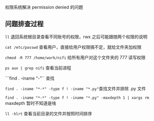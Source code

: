 权限系统解决 permission denied 的问题


## 问题排查过程

```ll``` 退回系统根目录查看不同账号的权限，rwx 之后可能跟随两个权限的说明

```cat /etc/passwd``` 查看用户，直接给用户权限搞不定，就给文件夹加权限

```chmod -R 777 /home/work/nifi``` 给所有用户对这个文件夹的 777 读写权限

```ps aux | grep nifi``` 查看当前进程

```find . -iname "*-*"`` 查找

```find . -iname "*-*" -type f ! -iname "*.py"```查找文件并排除 .py 文件 

```find . -iname "*-*" -type f ! -iname "*.py" -maxdepth 1 | xargs rm``` maxdepth 暂时不知道是啥

```ll -hlrt``` 查看当前目录的文件并按照时间排序


